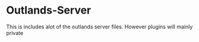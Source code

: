 # Outlands-Server
This is includes alot of the outlands server files. However plugins will mainly private
